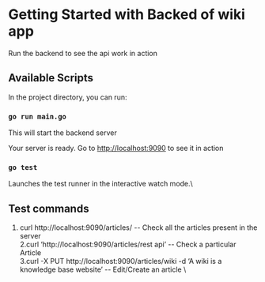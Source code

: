 # Getting Started with Backed of wiki app

Run the backend to see the api work in action

## Available Scripts

In the project directory, you can run:

### `go run main.go`

This will start the backend server

Your server is ready. Go to
[http://localhost:9090](http://localhost:9090) to see it in action

### `go test`

Launches the test runner in the interactive watch mode.\

## Test commands

1. curl http://localhost:9090/articles/ -- Check all the articles present in the server \
2.curl ‘http://localhost:9090/articles/rest api’ -- Check a particular Article \
3.curl -X PUT http://localhost:9090/articles/wiki -d ‘A wiki is a knowledge base website’ -- Edit/Create an article \
